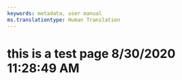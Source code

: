```yaml
---
keywords: metadata, user manual
ms.translationtype: Human Translation
---
```

# this is a test page 8/30/2020 11:28:49 AM